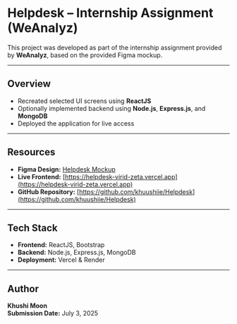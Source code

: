 # Helpdesk – Internship Assignment (WeAnalyz)

This project was developed as part of the internship assignment provided by **WeAnalyz**, based on the provided Figma mockup.

---

## Overview

- Recreated selected UI screens using **ReactJS**
- Optionally implemented backend using **Node.js**, **Express.js**, and **MongoDB**
- Deployed the application for live access

---

## Resources

- **Figma Design:** [Helpdesk Mockup](https://www.figma.com/file/cao4o3MztkKWexL1qf9m0z/HELPDESK-MOCKUP-(Community)?node-id=0%3A1&t=xInv48KX9NszFqW2-0)  
- **Live Frontend:** [https://helpdesk-virid-zeta.vercel.app](https://helpdesk-virid-zeta.vercel.app)  
- **GitHub Repository:** [https://github.com/khuushiie/Helpdesk](https://github.com/khuushiie/Helpdesk)

---

## Tech Stack

- **Frontend:** ReactJS, Bootstrap  
- **Backend:** Node.js, Express.js, MongoDB  
- **Deployment:** Vercel & Render

---

## Author

**Khushi Moon**  
**Submission Date:** July 3, 2025
